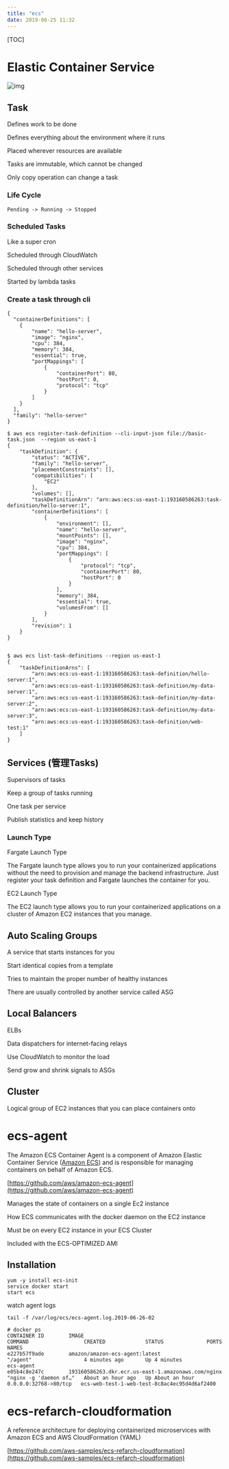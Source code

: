 ```yaml
---
title: "ecs"
date: 2019-06-25 11:32
---
```

[TOC]



# Elastic Container Service

![img](https://snag.gy/F1MYG9.jpg)







## Task

Defines work to be done

Defines everything about the environment where it runs

Placed wherever resources are available

Tasks are immutable, which cannot be changed

Only copy operation can change a task



### Life Cycle

```
Pending -> Running -> Stopped
```



### Scheduled Tasks

Like a super cron

Scheduled through CloudWatch

Scheduled through other services

Started by lambda tasks



### Create a task through cli

```
{
  "containerDefinitions": [
    {
        "name": "hello-server",
        "image": "nginx",
        "cpu": 384,
        "memory": 384,
        "essential": true,
        "portMappings": [
            {
                "containerPort": 80,
                "hostPort": 0,
                "protocol": "tcp"
            }
        ]
    }
  ],
  "family": "hello-server"
}
```



```
$ aws ecs register-task-definition --cli-input-json file://basic-task.json  --region us-east-1
{
    "taskDefinition": {
        "status": "ACTIVE",
        "family": "hello-server",
        "placementConstraints": [],
        "compatibilities": [
            "EC2"
        ],
        "volumes": [],
        "taskDefinitionArn": "arn:aws:ecs:us-east-1:193160586263:task-definition/hello-server:1",
        "containerDefinitions": [
            {
                "environment": [],
                "name": "hello-server",
                "mountPoints": [],
                "image": "nginx",
                "cpu": 384,
                "portMappings": [
                    {
                        "protocol": "tcp",
                        "containerPort": 80,
                        "hostPort": 0
                    }
                ],
                "memory": 384,
                "essential": true,
                "volumesFrom": []
            }
        ],
        "revision": 1
    }
}


$ aws ecs list-task-definitions --region us-east-1
{
    "taskDefinitionArns": [
        "arn:aws:ecs:us-east-1:193160586263:task-definition/hello-server:1",
        "arn:aws:ecs:us-east-1:193160586263:task-definition/my-data-server:1",
        "arn:aws:ecs:us-east-1:193160586263:task-definition/my-data-server:2",
        "arn:aws:ecs:us-east-1:193160586263:task-definition/my-data-server:3",
        "arn:aws:ecs:us-east-1:193160586263:task-definition/web-test:1"
    ]
}
```





## Services (管理Tasks)

Supervisors of tasks

Keep a group of tasks running

One task per service

Publish statistics and keep history



### Launch Type

Fargate Launch Type

The Fargate launch type allows you to run your containerized applications without the need to provision and manage the backend infrastructure. Just register your task definition and Fargate launches the container for you.



EC2 Launch Type

The EC2 launch type allows you to run your containerized applications on a cluster of Amazon EC2 instances that you manage.







## Auto Scaling Groups

A service that starts instances for you

Start identical copies from a template

Tries to maintain the proper number of healthy instances

There are usually controlled by another service called ASG





## Local Balancers 

ELBs

Data dispatchers for internet-facing relays

Use CloudWatch to monitor the load

Send grow and shrink signals to ASGs



## Cluster

Logical group of EC2 instances that you can place containers onto



# ecs-agent

The Amazon ECS Container Agent is a component of Amazon Elastic Container Service ([Amazon ECS](http://aws.amazon.com/ecs/)) and is responsible for managing containers on behalf of Amazon ECS.

[https://github.com/aws/amazon-ecs-agent](https://github.com/aws/amazon-ecs-agent)



Manages the state of containers on a single Ec2 instance

How ECS communicates with the docker daemon on the EC2 instance

Must be on every EC2 instance in your ECS Cluster

Included with the ECS-OPTIMIZED AMI





## Installation

```
yum -y install ecs-init
service docker start
start ecs
```



watch agent logs

```
tail -f /var/log/ecs/ecs-agent.log.2019-06-26-02
```



```
# docker ps
CONTAINER ID        IMAGE                                                COMMAND                  CREATED             STATUS              PORTS                   NAMES
e227b57f9ade        amazon/amazon-ecs-agent:latest                       "/agent"                 4 minutes ago       Up 4 minutes                                ecs-agent
e05b4c8e247c        193160586263.dkr.ecr.us-east-1.amazonaws.com/nginx   "nginx -g 'daemon of…"   About an hour ago   Up About an hour    0.0.0.0:32768->80/tcp   ecs-web-test-1-web-test-8c8ac4ec95d4d6af2400
```



# ecs-refarch-cloudformation

A reference architecture for deploying containerized microservices with Amazon ECS and AWS CloudFormation (YAML)

[https://github.com/aws-samples/ecs-refarch-cloudformation](https://github.com/aws-samples/ecs-refarch-cloudformation)







